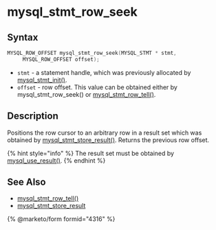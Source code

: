 # mysql\_stmt\_row\_seek

## Syntax

```c
MYSQL_ROW_OFFSET mysql_stmt_row_seek(MYSQL_STMT * stmt,
     MYSQL_ROW_OFFSET offset);
```

* `stmt` - a statement handle, which was previously allocated by [mysql\_stmt\_init()](mysql_stmt_init.md).
* `offset` - row offset. This value can be obtained either by mysql\_stmt\_row\_seek() or [mysql\_stmt\_row\_tell()](mysql_stmt_row_tell.md).

## Description

Positions the row cursor to an arbitrary row in a result set which was obtained by [mysql\_stmt\_store\_result()](mysql_stmt_store_result.md). Returns the previous row offset.

{% hint style="info" %}
The result set must be obtained by [mysql\_use\_result()](../api-functions/mysql_use_result.md).
{% endhint %}

## See Also

* [mysql\_stmt\_row\_tell()](mysql_stmt_row_tell.md)
* [mysql\_stmt\_store\_result](mysql_stmt_store_result.md)

{% @marketo/form formid="4316" %}
